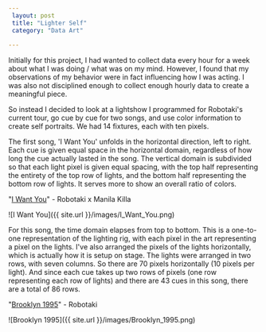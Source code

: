 ```yaml
---
 layout: post
 title: "Lighter Self"
 category: "Data Art"
 
---
```


Initially for this project, I had wanted to collect data every hour for a week about what I was doing / what was on my mind. However, I found that my observations of my behavior were in fact influencing how I was acting. I was also not disciplined enough to collect enough hourly data to create a meaningful piece. 

So instead I decided to look at a lightshow I programmed for Robotaki's current tour, go cue by cue for two songs, and use color information to create self portraits. We had 14 fixtures, each with ten pixels. 

The first song, 'I Want You' unfolds in the horizontal direction, left to right. Each cue is given equal space in the horizontal domain, regardless of how long the cue actually lasted in the song. The vertical domain is subdivided so that each light pixel is given equal spacing, with the top half representing the entirety of the top row of lights, and the bottom half representing the bottom row of lights. It serves more to show an overall ratio of colors. 

"[I Want You](https://open.spotify.com/album/3S24p6pOA7aNPDWN0DAWm9)" - Robotaki x Manila Killa

![I Want You]({{ site.url }}/images/I_Want_You.png)

For this song, the time domain elapses from top to bottom. This is a one-to-one representation of the lighting rig, with each pixel in the art representing a pixel on the lights. I've also arranged the pixels of the lights horizontally, which is actually how it is setup on stage. The lights were arranged in two rows, with seven columns. So there are 70 pixels horizontally (10 pixels per light). And since each cue takes up two rows of pixels (one row representing each row of lights) and there are 43 cues in this song, there are a total of 86 rows. 

"[Brooklyn 1995](https://open.spotify.com/album/4I0I1NAlhZOkrMUtEeficA)" - Robotaki


![Brooklyn 1995]({{ site.url }}/images/Brooklyn_1995.png)












